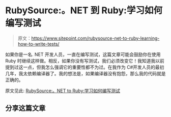 # RubySource:。NET 到 Ruby:学习如何编写测试

> 原文：<https://www.sitepoint.com/rubysource-net-to-ruby-learning-how-to-write-tests/>

如果你是一名. NET 开发人员，一直在编写测试，这篇文章可能会鼓励你在使用 Ruby 时继续这样做。相反，如果你没有写测试，我们必须改变它！我知道我以前提到过这一点，但我怎么强调它的重要性都不为过。在我作为 C#开发人员的最初几年，我太依赖编译器了。我的想法是，如果编译器没有抱怨，那么我的代码就是正确的。

原文见此:
[RubySource:。NET to Ruby:学习如何编写测试](https://www.sitepoint.com/net-to-ruby-learning-how-to-write-tests/ "RubySource: .NET to Ruby: Learning How to Write Tests")

## 分享这篇文章